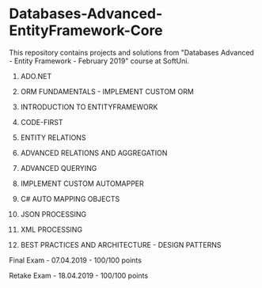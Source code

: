 # Databases-Advanced-EntityFramework-Core
This repository contains projects and solutions from "Databases Advanced - Entity Framework - February 2019" course at SoftUni.

  1. ADO.NET
  
  2. ORM FUNDAMENTALS - IMPLEMENT CUSTOM ORM
  
  3. INTRODUCTION TO ENTITYFRAMEWORK
  
  4. CODE-FIRST
  
  5. ENTITY RELATIONS
  
  6. ADVANCED RELATIONS AND AGGREGATION
  
  7. ADVANCED QUERYING
  
  8. IMPLEMENT CUSTOM AUTOMAPPER
  
  9. C# AUTO MAPPING OBJECTS
  
  10. JSON PROCESSING
  
  11. XML PROCESSING
  
  12. BEST PRACTICES AND ARCHITECTURE - DESIGN PATTERNS
  
  Final Exam - 07.04.2019 - 100/100 points
  
  Retake Exam - 18.04.2019 - 100/100 points
